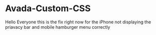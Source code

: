 # Avada-Custom-CSS
Hello Everyone this is the fix right now for the iPhone not displaying the priavacy bar and mobile hamburger menu correctly

